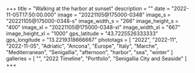 +++
title = "Walking at the harbor at sunset"
description = ""
date = "2022-11-05T17:50:00.000"
image = "20221105@175000-0348"
image_s = "20221105@175000-0348-s"
image_width_s = "266"
image_height_s = "400"
image_xl = "20221105@175000-0348-xl"
image_width_xl = "667"
image_height_xl = "1000"
gps_latitude = "43.7225526333333"
gps_longitude = "13.2219318666667"
phototags = [ "2022", "2022-11", "2022-11-05", "Adriatic", "Ancona", "Europe", "Italy", "Marche", "Mediterranean", "Senigallia", "afternoon", "harbor", "sea", "winter" ]
galleries = [ "", "2022 Timeline", "Portfolio", "Senigallia City and Seaside" ]
+++
